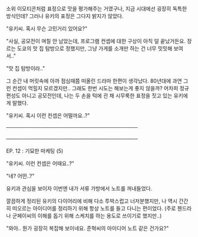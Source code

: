 소위 이모티콘처럼 표정으로 맛을 평가해주는 거였구나, 지금 시대에선 굉장히 독특한 방식인데? 그러나 유키의 표정은 그다지 밝지가 않았다.

"유키씨. 혹시 무슨 고민거리 있어요?"

"사실, 공모전이 며칠 안 남았는데, 프로그램 컨셉에 대한 구상이 아직 덜 끝났거든요. 장르는 도쿄의 맛 집 탐방으로 정했지만, 그냥 가게를 소개만 하는 건 너무 밋밋해 보여서.."

"맛 집 탐방이라.."

그 순간 내 머릿속에 아까 점심때쯤 떠올린 드라마 한편이 생각났다. 80년대에 과연 그런 컨셉이 먹힐지 모르겠지만.. 그래도 한번 시도는 해보는게 좋지 않을까? 어차피 정규 편성도 아니고 공모전인데, 나는 두 손을 턱에 괸 채 시무룩한 표정을 짓고 있는 유키에게 말했다.

"유키씨. 혹시 이런 컨셉은 어떨까요..?"

────────────────────────────────────

────────────────────────────────────

EP. 12 : 기묘한 마케팅 (5)

"유키씨. 이런 컨셉은 어때요..?"

"네? 어떤..?"

유키과 관심을 보이자 이번엔 내가 서류 가방에서 노트를 꺼내들었다.

깔끔하게 정리된 유키의 다이어리에 비해 다소 투박스럽고 너저분했지만, 나 역시 간간히 떠오르는 아이디어를 정리하기 위해 항상 노트를 들고 다니는 편이었다. (주로 첸드라나 군페이씨의 이해를 돕기 위해 스케치를 하는 용도로 쓰이기로 했지만..) 

"와아.. 뭔가 굉장히 복잡해 보이네요. 준혁씨의 아이디어 노트 같은 건가요?"